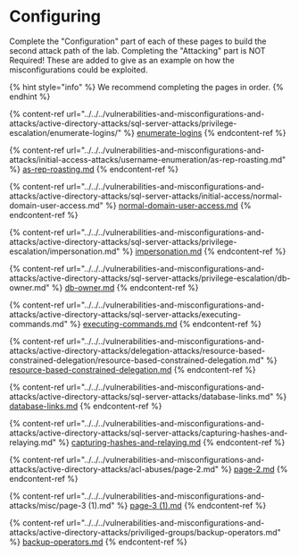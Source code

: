 # Configuring

Complete the "Configuration" part of each of these pages to build the second attack path of the lab. Completing the "Attacking" part is NOT Required! These are added to give as an example on how the misconfigurations could be exploited.

{% hint style="info" %}
We recommend completing the pages in order.
{% endhint %}

{% content-ref url="../../../vulnerabilities-and-misconfigurations-and-attacks/active-directory-attacks/sql-server-attacks/privilege-escalation/enumerate-logins/" %}
[enumerate-logins](../../../vulnerabilities-and-misconfigurations-and-attacks/active-directory-attacks/sql-server-attacks/privilege-escalation/enumerate-logins/)
{% endcontent-ref %}

{% content-ref url="../../../vulnerabilities-and-misconfigurations-and-attacks/initial-access-attacks/username-enumeration/as-rep-roasting.md" %}
[as-rep-roasting.md](../../../vulnerabilities-and-misconfigurations-and-attacks/initial-access-attacks/username-enumeration/as-rep-roasting.md)
{% endcontent-ref %}

{% content-ref url="../../../vulnerabilities-and-misconfigurations-and-attacks/active-directory-attacks/sql-server-attacks/initial-access/normal-domain-user-access.md" %}
[normal-domain-user-access.md](../../../vulnerabilities-and-misconfigurations-and-attacks/active-directory-attacks/sql-server-attacks/initial-access/normal-domain-user-access.md)
{% endcontent-ref %}

{% content-ref url="../../../vulnerabilities-and-misconfigurations-and-attacks/active-directory-attacks/sql-server-attacks/privilege-escalation/impersonation.md" %}
[impersonation.md](../../../vulnerabilities-and-misconfigurations-and-attacks/active-directory-attacks/sql-server-attacks/privilege-escalation/impersonation.md)
{% endcontent-ref %}

{% content-ref url="../../../vulnerabilities-and-misconfigurations-and-attacks/active-directory-attacks/sql-server-attacks/privilege-escalation/db-owner.md" %}
[db-owner.md](../../../vulnerabilities-and-misconfigurations-and-attacks/active-directory-attacks/sql-server-attacks/privilege-escalation/db-owner.md)
{% endcontent-ref %}

{% content-ref url="../../../vulnerabilities-and-misconfigurations-and-attacks/active-directory-attacks/sql-server-attacks/executing-commands.md" %}
[executing-commands.md](../../../vulnerabilities-and-misconfigurations-and-attacks/active-directory-attacks/sql-server-attacks/executing-commands.md)
{% endcontent-ref %}

{% content-ref url="../../../vulnerabilities-and-misconfigurations-and-attacks/active-directory-attacks/delegation-attacks/resource-based-constrained-delegation/resource-based-constrained-delegation.md" %}
[resource-based-constrained-delegation.md](../../../vulnerabilities-and-misconfigurations-and-attacks/active-directory-attacks/delegation-attacks/resource-based-constrained-delegation/resource-based-constrained-delegation.md)
{% endcontent-ref %}

{% content-ref url="../../../vulnerabilities-and-misconfigurations-and-attacks/active-directory-attacks/sql-server-attacks/database-links.md" %}
[database-links.md](../../../vulnerabilities-and-misconfigurations-and-attacks/active-directory-attacks/sql-server-attacks/database-links.md)
{% endcontent-ref %}

{% content-ref url="../../../vulnerabilities-and-misconfigurations-and-attacks/active-directory-attacks/sql-server-attacks/capturing-hashes-and-relaying.md" %}
[capturing-hashes-and-relaying.md](../../../vulnerabilities-and-misconfigurations-and-attacks/active-directory-attacks/sql-server-attacks/capturing-hashes-and-relaying.md)
{% endcontent-ref %}

{% content-ref url="../../../vulnerabilities-and-misconfigurations-and-attacks/active-directory-attacks/acl-abuses/page-2.md" %}
[page-2.md](../../../vulnerabilities-and-misconfigurations-and-attacks/active-directory-attacks/acl-abuses/page-2.md)
{% endcontent-ref %}

{% content-ref url="../../../vulnerabilities-and-misconfigurations-and-attacks/misc/page-3 (1).md" %}
[page-3 (1).md](<../../../vulnerabilities-and-misconfigurations-and-attacks/misc/page-3 (1).md>)
{% endcontent-ref %}

{% content-ref url="../../../vulnerabilities-and-misconfigurations-and-attacks/active-directory-attacks/priviliged-groups/backup-operators.md" %}
[backup-operators.md](../../../vulnerabilities-and-misconfigurations-and-attacks/active-directory-attacks/priviliged-groups/backup-operators.md)
{% endcontent-ref %}

